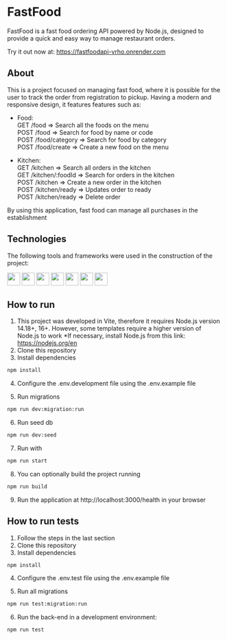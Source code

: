# FastFood

FastFood is a fast food ordering API powered by Node.js, designed to provide a quick and easy way to manage restaurant orders.

Try it out now at: https://fastfoodapi-vrho.onrender.com

## About

This is a project focused on managing fast food, where it is possible for the user to track the order from registration to pickup. Having a modern and responsive design, it features features such as:

-   Food: <br>
  GET /food => Search all the foods on the menu <br>
  POST /food => Search for food by name or code <br>
  POST /food/category => Search for food by category <br>
  POST /food/create => Create a new food on the menu

-   Kitchen: <br>
  GET /kitchen => Search all orders in the kitchen <br>
  GET /kitchen/:foodId => Search for orders in the kitchen <br>
  POST /kitchen => Create a new order in the kitchen <br>
  POST /kitchen/ready => Updates order to ready <br>
  POST /kitchen/ready => Delete order

By using this application, fast food can manage all purchases in the establishment

## Technologies

The following tools and frameworks were used in the construction of the project:<br>

<p>
  <img  height="30" src="https://img.shields.io/badge/NODEMON-%23323330.svg?style=for-the-badge&logo=nodemon&logoColor=%BBDEAD"/>
  <img  height="30" src="https://img.shields.io/badge/Prisma-3982CE?style=for-the-badge&logo=Prisma&logoColor=white"/>
  <img  height="30" src="https://img.shields.io/badge/Node%20js-339933?style=for-the-badge&logo=nodedotjs&logoColor=white"/>
  <img  height="30" src="https://img.shields.io/badge/ESLint-4B32C3?style=for-the-badge&logo=eslint&logoColor=ffffff">
  <img  height="30" src="https://img.shields.io/badge/Babel-F9DC3E?style=for-the-badge&logo=babel&logoColor=ffffff">
  <img  height="30" src="https://img.shields.io/badge/Prettier-F7B93E?style=for-the-badge&logo=prettier&logoColor=ffffff">
  <img  height="30" src="https://img.shields.io/badge/Jest-C21325?style=for-the-badge&logo=jest&logoColor=white"/>
</p>

## How to run

1. This project was developed in Vite, therefore it requires Node.js version 14.18+, 16+. However, some templates require a higher version of Node.js to work
   *If necessary, install Node.js from this link: https://nodejs.org/en
2. Clone this repository
3. Install dependencies
```bash
npm install
```
4. Configure the .env.development file using the .env.example file

5. Run migrations
```bash
npm run dev:migration:run
```
6. Run seed db
```bash
npm run dev:seed
```
7. Run with
```bash
npm run start
```
8. You can optionally build the project running
```bash
npm run build
```
9. Run the application at http://localhost:3000/health in your browser

## How to run tests

1. Follow the steps in the last section
2. Clone this repository
3. Install dependencies
```bash
npm install
```
4. Configure the .env.test file using the .env.example file 

5. Run all migrations
  ```bash
  npm run test:migration:run
  ```
6. Run the back-end in a development environment:
  ```bash
  npm run test
  ```
